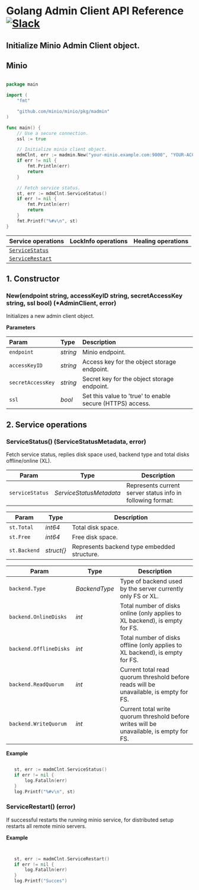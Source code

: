 # Golang Admin Client API Reference [![Slack](https://slack.minio.io/slack?type=svg)](https://slack.minio.io)

## Initialize Minio Admin Client object.

##  Minio

```go

package main

import (
	"fmt"

	"github.com/minio/minio/pkg/madmin"
)

func main() {
	// Use a secure connection.
	ssl := true

	// Initialize minio client object.
	mdmClnt, err := madmin.New("your-minio.example.com:9000", "YOUR-ACCESSKEYID", "YOUR-SECRETKEY", ssl)
	if err != nil {
		fmt.Println(err)
		return
	}

	// Fetch service status.
	st, err := mdmClnt.ServiceStatus()
	if err != nil {
		fmt.Println(err)
		return
	}
	fmt.Printf("%#v\n", st)
}

```

| Service operations|LockInfo operations|Healing operations|
|:---|:---|:---|
|[`ServiceStatus`](#ServiceStatus)| | |
|[`ServiceRestart`](#ServiceRestart)| | |

## 1. Constructor
<a name="Minio"></a>

### New(endpoint string, accessKeyID string, secretAccessKey string, ssl bool) (*AdminClient, error)
Initializes a new admin client object.

__Parameters__


|Param   |Type   |Description   |
|:---|:---| :---|
|`endpoint`   | _string_  |Minio endpoint.   |
|`accessKeyID`  |_string_   | Access key for the object storage endpoint.  |
|`secretAccessKey`  | _string_  |Secret key for the object storage endpoint.   |
|`ssl`   | _bool_  | Set this value to 'true' to enable secure (HTTPS) access.  |


## 2. Service operations

<a name="ServiceStatus"></a>
### ServiceStatus() (ServiceStatusMetadata, error)
Fetch service status, replies disk space used, backend type and total disks offline/online (XL). 

| Param  | Type  | Description  |
|---|---|---|
|`serviceStatus`  | _ServiceStatusMetadata_  | Represents current server status info in following format: | 


| Param  | Type  | Description  |
|---|---|---|
|`st.Total`  | _int64_  | Total disk space. | 
|`st.Free`  | _int64_  | Free disk space. |
|`st.Backend`| _struct{}_ | Represents backend type embedded structure. |

| Param | Type | Description |
|---|---|---|
|`backend.Type` | _BackendType_ | Type of backend used by the server currently only FS or XL. |
|`backend.OnlineDisks`| _int_ | Total number of disks online (only applies to XL backend), is empty for FS. |
|`backend.OfflineDisks` | _int_ | Total number of disks offline (only applies to XL backend), is empty for FS. |
|`backend.ReadQuorum` | _int_ | Current total read quorum threshold before reads will be unavailable, is empty for FS. |
|`backend.WriteQuorum` | _int_ | Current total write quorum threshold before writes will be unavailable, is empty for FS. |


 __Example__

 
 ```go

	st, err := madmClnt.ServiceStatus()
	if err != nil {
		log.Fatalln(err)
	}
	log.Printf("%#v\n", st)

 ```

<a name="ServiceRestart"></a>
### ServiceRestart() (error)
If successful restarts the running minio service, for distributed setup restarts all remote minio servers.

 __Example__

 
 ```go


	st, err := madmClnt.ServiceRestart()
	if err != nil {
		log.Fatalln(err)
	}
	log.Printf("Succes")

 ```

